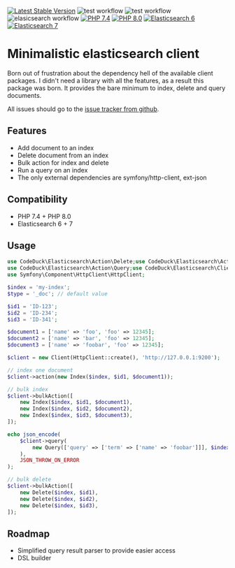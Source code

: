[![Latest Stable Version](https://img.shields.io/packagist/v/codeduck/elasticsearch.svg?style=flat)](https://packagist.org/packages/codeduck/elasticsearch)
![test workflow](https://github.com/CodeDuck42/elasticsearch/actions/workflows/test.yaml/badge.svg)
![test workflow](https://github.com/CodeDuck42/elasticsearch/actions/workflows/psalm.yaml/badge.svg)
![elasicsearch workflow](https://github.com/CodeDuck42/elasticsearch/actions/workflows/elasticsearch.yaml/badge.svg)
[![PHP 7.4](https://img.shields.io/badge/php-7.4-8892BF.svg?style=flat)](https://php.net/)
[![PHP 8.0](https://img.shields.io/badge/php-8.0-8892BF.svg?style=flat)](https://php.net/)
[![Elasticsearch 6](https://img.shields.io/badge/elasticsearch-6-A88700.svg?style=flat)](https://www.elastic.co/)
[![Elasticsearch 7](https://img.shields.io/badge/elasticsearch-7-A88700Bad.svg?style=flat)](https://www.elastic.co/)

# Minimalistic elasticsearch client

Born out of frustration about the dependency hell of the available client packages. I didn't need a library with all the
features, as a result this package was born. It provides the bare minimum to index, delete and query documents.

All issues should go to the [issue tracker from github](https://github.com/CodeDuck42/elasticsearch/issues).

## Features

- Add document to an index
- Delete document from an index
- Bulk action for index and delete
- Run a query on an index
- The only external dependencies are symfony/http-client, ext-json

## Compatibility

- PHP 7.4 + PHP 8.0
- Elasticsearch 6 + 7

## Usage

~~~php
use CodeDuck\Elasticsearch\Action\Delete;use CodeDuck\Elasticsearch\Action\Index;
use CodeDuck\Elasticsearch\Action\Query;use CodeDuck\Elasticsearch\Client;
use Symfony\Component\HttpClient\HttpClient;

$index = 'my-index';
$type = '_doc'; // default value

$id1 = 'ID-123';
$id2 = 'ID-234';
$id3 = 'ID-341';

$document1 = ['name' => 'foo', 'foo' => 12345];
$document2 = ['name' => 'bar', 'foo' => 12345];
$document3 = ['name' => 'foobar', 'foo' => 12345];

$client = new Client(HttpClient::create(), 'http://127.0.0.1:9200');

// index one document
$client->action(new Index($index, $id1, $document1));

// bulk index
$client->bulkAction([
    new Index($index, $id1, $document1),
    new Index($index, $id2, $document2),
    new Index($index, $id3, $document3),
]);

echo json_encode(
    $client->query(
        new Query(['query' => ['term' => ['name' => 'foobar']]], $index)
    ),
    JSON_THROW_ON_ERROR
);

// bulk delete
$client->bulkAction([
    new Delete($index, $id1),
    new Delete($index, $id2),
    new Delete($index, $id3),
]);

~~~

## Roadmap

- Simplified query result parser to provide easier access
- DSL builder
